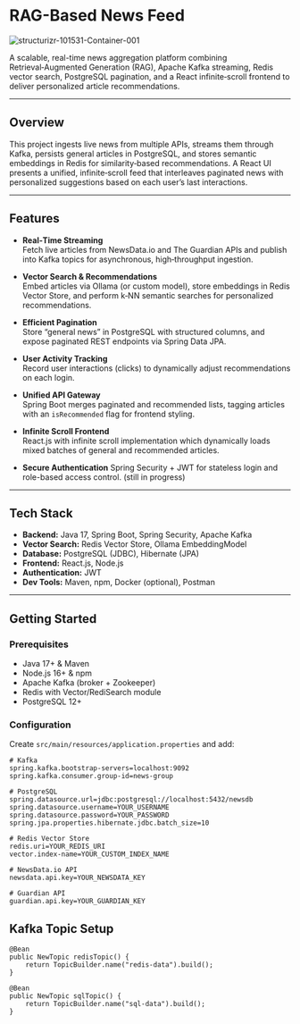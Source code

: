# RAG-Based News Feed

![structurizr-101531-Container-001](https://github.com/user-attachments/assets/42d156a9-747d-4583-90cd-4a15269e9c78)


A scalable, real-time news aggregation platform combining Retrieval‑Augmented Generation (RAG), Apache Kafka streaming, Redis vector search, PostgreSQL pagination, and a React infinite‑scroll frontend to deliver personalized article recommendations.

---

## Overview

This project ingests live news from multiple APIs, streams them through Kafka, persists general articles in PostgreSQL, and stores semantic embeddings in Redis for similarity‑based recommendations. A React UI presents a unified, infinite‑scroll feed that interleaves paginated news with personalized suggestions based on each user’s last interactions.

---

## Features

- **Real‑Time Streaming**  
  Fetch live articles from NewsData.io and The Guardian APIs and publish into Kafka topics for asynchronous, high‑throughput ingestion.

- **Vector Search & Recommendations**  
  Embed articles via Ollama (or custom model), store embeddings in Redis Vector Store, and perform k‑NN semantic searches for personalized recommendations.

- **Efficient Pagination**  
  Store “general news” in PostgreSQL with structured columns, and expose paginated REST endpoints via Spring Data JPA.

- **User Activity Tracking**  
  Record user interactions (clicks) to dynamically adjust recommendations on each login.

- **Unified API Gateway**  
  Spring Boot merges paginated and recommended lists, tagging articles with an `isRecommended` flag for frontend styling.

- **Infinite Scroll Frontend**  
  React.js with infinite scroll implementation which dynamically loads mixed batches of general and recommended articles.

- **Secure Authentication** 
  Spring Security + JWT for stateless login and role-based access control.  (still in progress)

---

## Tech Stack

- **Backend:** Java 17, Spring Boot, Spring Security, Apache Kafka  
- **Vector Search:** Redis Vector Store, Ollama EmbeddingModel  
- **Database:** PostgreSQL (JDBC), Hibernate (JPA)  
- **Frontend:** React.js, Node.js  
- **Authentication:** JWT  
- **Dev Tools:** Maven, npm, Docker (optional), Postman

---

## Getting Started

### Prerequisites

- Java 17+ & Maven  
- Node.js 16+ & npm  
- Apache Kafka (broker + Zookeeper)  
- Redis with Vector/RediSearch module  
- PostgreSQL 12+

### Configuration

Create `src/main/resources/application.properties` and add:

```properties
# Kafka
spring.kafka.bootstrap-servers=localhost:9092
spring.kafka.consumer.group-id=news-group

# PostgreSQL
spring.datasource.url=jdbc:postgresql://localhost:5432/newsdb
spring.datasource.username=YOUR_USERNAME
spring.datasource.password=YOUR_PASSWORD
spring.jpa.properties.hibernate.jdbc.batch_size=10

# Redis Vector Store
redis.uri=YOUR_REDIS_URI
vector.index-name=YOUR_CUSTOM_INDEX_NAME

# NewsData.io API
newsdata.api.key=YOUR_NEWSDATA_KEY

# Guardian API
guardian.api.key=YOUR_GUARDIAN_KEY
`````

## Kafka Topic Setup
```properties
@Bean
public NewTopic redisTopic() {
    return TopicBuilder.name("redis-data").build();
}

@Bean
public NewTopic sqlTopic() {
    return TopicBuilder.name("sql-data").build();
}
`````
